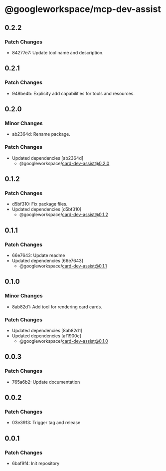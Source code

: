 # @googleworkspace/mcp-dev-assist

## 0.2.2

### Patch Changes

- 84277e7: Update tool name and description.

## 0.2.1

### Patch Changes

- 948be4b: Explicity add capabilities for tools and resources.

## 0.2.0

### Minor Changes

- ab2364d: Rename package.

### Patch Changes

- Updated dependencies [ab2364d]
  - @googleworkspace/card-dev-assist@0.2.0

## 0.1.2

### Patch Changes

- d5bf310: Fix package files.
- Updated dependencies [d5bf310]
  - @googleworkspace/card-dev-assist@0.1.2

## 0.1.1

### Patch Changes

- 66e7643: Update readme
- Updated dependencies [66e7643]
  - @googleworkspace/card-dev-assist@0.1.1

## 0.1.0

### Minor Changes

- 8ab82d1: Add tool for rendering card cards.

### Patch Changes

- Updated dependencies [8ab82d1]
- Updated dependencies [af1900c]
  - @googleworkspace/card-dev-assist@0.1.0

## 0.0.3

### Patch Changes

- 765a6b2: Update documentation

## 0.0.2

### Patch Changes

- 03e3913: Trigger tag and release

## 0.0.1

### Patch Changes

- 6baf9f4: Init repository
